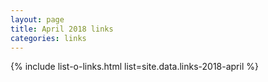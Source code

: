 ```yaml
---
layout: page
title: April 2018 links
categories: links
---
```


{% include list-o-links.html list=site.data.links-2018-april %}
